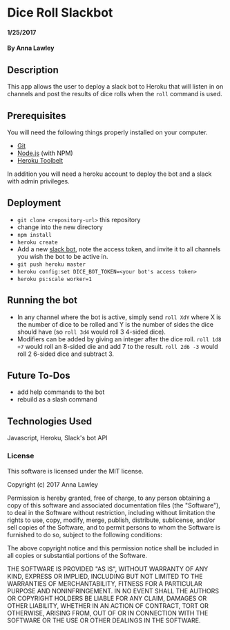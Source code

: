 # Dice Roll Slackbot

#### 1/25/2017

#### By Anna Lawley

## Description

This app allows the user to deploy a slack bot to Heroku that will listen in on channels and post the results of dice rolls when the `roll` command is used.

## Prerequisites

You will need the following things properly installed on your computer.

* [Git](http://git-scm.com/)
* [Node.js](http://nodejs.org/) (with NPM)
* [Heroku Toolbelt](http://heroku.com/)

In addition you will need a heroku account to deploy the bot and a slack with admin privileges.

## Deployment

* `git clone <repository-url>` this repository
* change into the new directory
* `npm install`
* `heroku create`
* Add a new [slack bot](https://my.slack.com/services/new/bot), note the access token, and invite it to all channels you wish the bot to be active in.
* `git push heroku master`
* `heroku config:set DICE_BOT_TOKEN=<your bot's access token>`
* `heroku ps:scale worker=1`

## Running the bot

* In any channel where the bot is active, simply send `roll XdY` where X is the number of dice to be rolled and Y is the number of sides the dice should have (so `roll 3d4` would roll 3 4-sided dice).
* Modifiers can be added by giving an integer after the dice roll. `roll 1d8 +7` would roll an 8-sided die and add 7 to the result. `roll 2d6 -3` would roll 2 6-sided dice and subtract 3.

## Future To-Dos

* add help commands to the bot
* rebuild as a slash command

## Technologies Used

Javascript, Heroku, Slack's bot API

### License

This software is licensed under the MIT license.

Copyright (c) 2017 Anna Lawley

Permission is hereby granted, free of charge, to any person obtaining a copy of this software and associated documentation files (the "Software"), to deal in the Software without restriction, including without limitation the rights to use, copy, modify, merge, publish, distribute, sublicense, and/or sell copies of the Software, and to permit persons to whom the Software is furnished to do so, subject to the following conditions:

The above copyright notice and this permission notice shall be included in all copies or substantial portions of the Software.

THE SOFTWARE IS PROVIDED "AS IS", WITHOUT WARRANTY OF ANY KIND, EXPRESS OR IMPLIED, INCLUDING BUT NOT LIMITED TO THE WARRANTIES OF MERCHANTABILITY, FITNESS FOR A PARTICULAR PURPOSE AND NONINFRINGEMENT. IN NO EVENT SHALL THE AUTHORS OR COPYRIGHT HOLDERS BE LIABLE FOR ANY CLAIM, DAMAGES OR OTHER LIABILITY, WHETHER IN AN ACTION OF CONTRACT, TORT OR OTHERWISE, ARISING FROM, OUT OF OR IN CONNECTION WITH THE SOFTWARE OR THE USE OR OTHER DEALINGS IN THE SOFTWARE.
